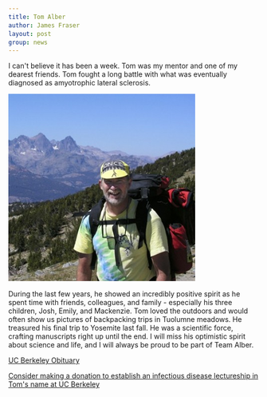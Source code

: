 ```yaml
---
title: Tom Alber
author: James Fraser
layout: post
group: news
---
```

I can't believe it has been a week. Tom was my mentor and one of my dearest friends. Tom fought a long battle with what was eventually diagnosed as amyotrophic lateral sclerosis. 

 <img src="/static/img/news/Tom_2003_HighSierras.jpg" alt="Tom Alber in the High Sierras" class="img-responsive">

During the last few years, he showed an incredibly positive spirit as he spent time with friends, colleagues, and family - especially his three children, Josh, Emily, and Mackenzie. Tom loved the outdoors and would often show us pictures of backpacking trips in Tuolumne meadows. He treasured his final trip to Yosemite last fall. He was a scientific force, crafting manuscripts right up until the end. I will miss his optimistic spirit about science and life, and I will always be proud to be part of Team Alber.

[UC Berkeley Obituary](http://newscenter.berkeley.edu/2014/04/04/berkeley-professor-thomas-alber-dies-at-60/)

[Consider making a donation to establish an infectious disease lectureship in Tom's name at UC Berkeley](http://givetocal.berkeley.edu/browse/?u=383)
